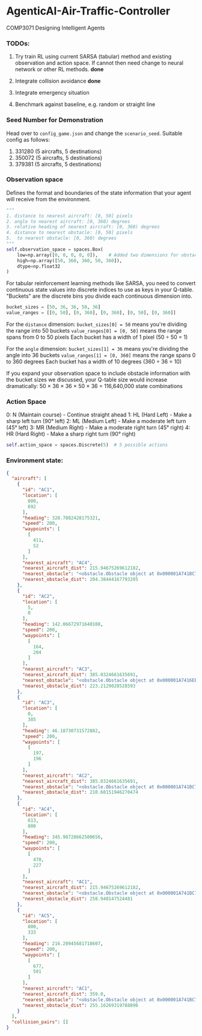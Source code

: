 # AgenticAI-Air-Traffic-Controller

COMP3071 Designing Intelligent Agents

### TODOs:

1. Try train RL using current SARSA (tabular) method and existing observation and action space. If cannot then need change to neural network or other RL methods. **done**

2. Integrate collision avoidance **done**

3. Integrate emergency situation

4. Benchmark against baseline, e.g. random or straight line

### Seed Number for Demonstration

Head over to `config_game.json` and change the `scenario_seed`. Suitable config as follows:

1. 331280 (5 aircrafts, 5 destinations)
2. 350072 (5 aircrafts, 5 destinations)
3. 379381 (5 aircrafts, 5 destinations)

### Observation space

Defines the format and boundaries of the state information that your agent will receive from the environment. 

```python
"""
1. distance to nearest aircraft: [0, 50] pixels
2. angle to nearest aircraft: [0, 360) degrees
3. relative heading of nearest aircraft: [0, 360) degrees
4. distance to nearest obstacle: [0, 50] pixels
5.  to nearest obstacle: [0, 360) degrees
"""
self.observation_space = spaces.Box(
    low=np.array([0, 0, 0, 0, 0]),    # Added two dimensions for obstacle info
    high=np.array([50, 360, 360, 50, 360]),
    dtype=np.float32
)
```

For tabular reinforcement learning methods like SARSA, you need to convert continuous state values into discrete indices to use as keys in your Q-table. "Buckets" are the discrete bins you divide each continuous dimension into.
```python
bucket_sizes = [50, 36, 36, 50, 36]
value_ranges = [[0, 50], [0, 360], [0, 360], [0, 50], [0, 360]]
```

For the `distance` dimension:
`bucket_sizes[0] = 50` means you're dividing the range into 50 buckets
`value_ranges[0] = [0, 50]` means the range spans from 0 to 50 pixels
Each bucket has a width of 1 pixel (50 ÷ 50 = 1)

For the `angle` dimension:
`bucket_sizes[1] = 36` means you're dividing the angle into 36 buckets
`value_ranges[1] = [0, 360]` means the range spans 0 to 360 degrees
Each bucket has a width of 10 degrees (360 ÷ 36 = 10)

If you expand your observation space to include obstacle information with the bucket sizes we discussed, your Q-table size would increase dramatically:
50 × 36 × 36 × 50 × 36 = 116,640,000 state combinations

### Action Space

0: N (Maintain course) - Continue straight ahead
1: HL (Hard Left) - Make a sharp left turn (90° left)
2: ML (Medium Left) - Make a moderate left turn (45° left)
3: MR (Medium Right) - Make a moderate right turn (45° right)
4: HR (Hard Right) - Make a sharp right turn (90° right)

```python
self.action_space = spaces.Discrete(5)  # 5 possible actions
```

### Environment state:
```json
{
  "aircraft": [
    {
      "id": "AC1",
      "location": [
        800,
        692
      ],
      "heading": 328.7082428175321,
      "speed": 200,
      "waypoints": [
        [
          411,
          52
        ]
      ],
      "nearest_aircraft": "AC4",
      "nearest_aircraft_dist": 215.94675269612182,
      "nearest_obstacle": "<obstacle.Obstacle object at 0x000001A741BC7680>",
      "nearest_obstacle_dist": 204.38444167793205
    },
    {
      "id": "AC2",
      "location": [
        5,
        0
      ],
      "heading": 142.06672971640108,
      "speed": 200,
      "waypoints": [
        [
          164,
          204
        ]
      ],
      "nearest_aircraft": "AC3",
      "nearest_aircraft_dist": 385.0324661635691,
      "nearest_obstacle": "<obstacle.Obstacle object at 0x000001A7416EED80>",
      "nearest_obstacle_dist": 223.2129028528593
    },
    {
      "id": "AC3",
      "location": [
        0,
        385
      ],
      "heading": 46.18730731572882,
      "speed": 200,
      "waypoints": [
        [
          197,
          196
        ]
      ],
      "nearest_aircraft": "AC2",
      "nearest_aircraft_dist": 385.0324661635691,
      "nearest_obstacle": "<obstacle.Obstacle object at 0x000001A741BC76E0>",
      "nearest_obstacle_dist": 210.60151946270474
    },
    {
      "id": "AC4",
      "location": [
        613,
        800
      ],
      "heading": 345.98728662500656,
      "speed": 200,
      "waypoints": [
        [
          470,
          227
        ]
      ],
      "nearest_aircraft": "AC1",
      "nearest_aircraft_dist": 215.94675269612182,
      "nearest_obstacle": "<obstacle.Obstacle object at 0x000001A741BC7680>",
      "nearest_obstacle_dist": 258.940147524481
    },
    {
      "id": "AC5",
      "location": [
        800,
        333
      ],
      "heading": 216.20945681718607,
      "speed": 200,
      "waypoints": [
        [
          677,
          501
        ]
      ],
      "nearest_aircraft": "AC1",
      "nearest_aircraft_dist": 359.0,
      "nearest_obstacle": "<obstacle.Obstacle object at 0x000001A741BC7680>",
      "nearest_obstacle_dist": 255.16269319788896
    }
  ],
  "collision_pairs": []
}
```
